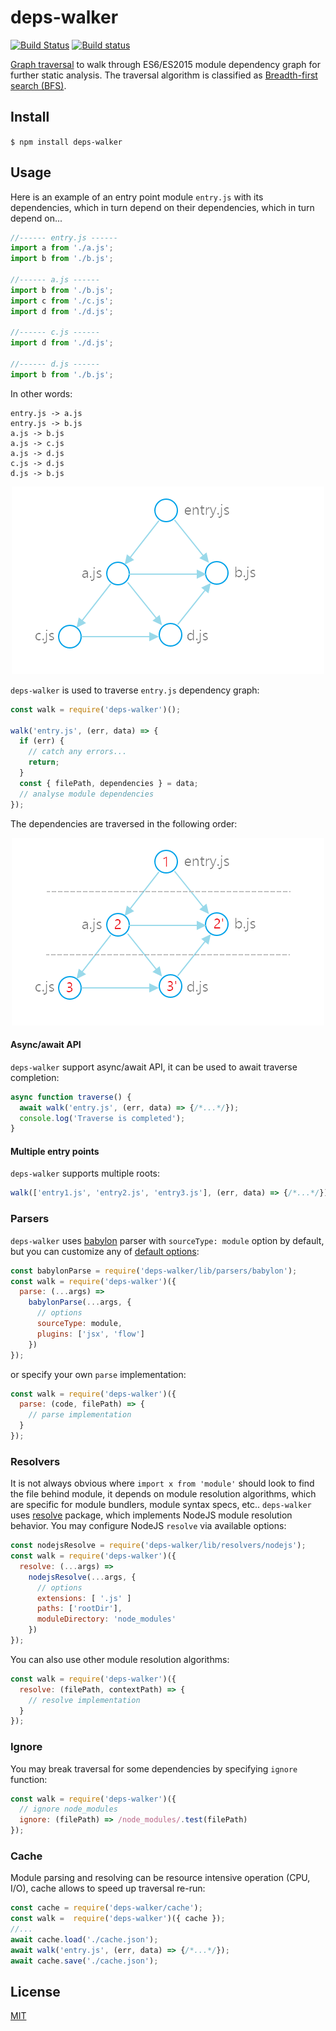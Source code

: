# deps-walker

[![Build Status](https://travis-ci.org/sergei-startsev/deps-walker.svg?branch=master)](https://travis-ci.org/sergei-startsev/deps-walker)
[![Build status](https://ci.appveyor.com/api/projects/status/b622r5eccu8gid1l/branch/master?svg=true)](https://ci.appveyor.com/project/sergei-startsev/deps-walker/branch/master)

[Graph traversal](https://en.wikipedia.org/wiki/Graph_traversal) to walk through ES6/ES2015 module dependency graph for further static analysis. The traversal algorithm is classified as [Breadth-first search (BFS)](https://en.wikipedia.org/wiki/Breadth-first_search).

## Install

`$ npm install deps-walker`

## Usage

Here is an example of an entry point module `entry.js` with its dependencies, which in turn depend on their dependencies, which in turn depend on...

```js
//------ entry.js ------
import a from './a.js';
import b from './b.js';

//------ a.js ------
import b from './b.js';
import c from './c.js';
import d from './d.js';

//------ c.js ------
import d from './d.js';

//------ d.js ------
import b from './b.js';
```

In other words:

```
entry.js -> a.js
entry.js -> b.js
a.js -> b.js
a.js -> c.js
a.js -> d.js
c.js -> d.js
d.js -> b.js
```

<p align='center'>
  <img alt='dependency graph'  width='500' height='300' src='./dependency-graph.png'>
</p>

`deps-walker` is used to traverse `entry.js` dependency graph:

```js
const walk = require('deps-walker')();

walk('entry.js', (err, data) => {
  if (err) {
    // catch any errors...
    return;
  }
  const { filePath, dependencies } = data;
  // analyse module dependencies
});
```

The dependencies are traversed in the following order:

<p align="center">
  <img alt='Breadth-first search traverse' width='500' height='300' src="./bfs.png">
</p>

#### Async/await API

`deps-walker` support async/await API, it can be used to await traverse completion:

```js
async function traverse() {
  await walk('entry.js', (err, data) => {/*...*/});
  console.log('Traverse is completed');
}
```

#### Multiple entry points

`deps-walker` supports multiple roots:

```js
walk(['entry1.js', 'entry2.js', 'entry3.js'], (err, data) => {/*...*/});
```

### Parsers

`deps-walker` uses [babylon](https://www.npmjs.com/package/babylon) parser with `sourceType: module` option by default, but you can customize any of [default options](https://github.com/babel/babel/tree/master/packages/babel-parser#options):

```js
const babylonParse = require('deps-walker/lib/parsers/babylon');
const walk = require('deps-walker')({
  parse: (...args) =>
    babylonParse(...args, {
      // options
      sourceType: module,
      plugins: ['jsx', 'flow']
    })
});
```

or specify your own `parse` implementation:

```js
const walk = require('deps-walker')({
  parse: (code, filePath) => {
    // parse implementation
  }
});
```

### Resolvers
It is not always obvious where `import x from 'module'` should look to find the file behind module, it depends on module resolution algorithms, which are specific for module bundlers, module syntax specs, etc.. `deps-walker` uses [resolve](https://www.npmjs.com/package/resolve) package, which implements NodeJS module resolution behavior. You may configure NodeJS `resolve` via available options:

```js
const nodejsResolve = require('deps-walker/lib/resolvers/nodejs');
const walk = require('deps-walker')({
  resolve: (...args) =>
    nodejsResolve(...args, {
      // options
      extensions: [ '.js' ]
      paths: ['rootDir'],
      moduleDirectory: 'node_modules'
    })
});
```

You can also use other module resolution algorithms:

```js
const walk = require('deps-walker')({
  resolve: (filePath, contextPath) => {
    // resolve implementation
  }
});
```

### Ignore
You may break traversal for some dependencies by specifying `ignore` function:

```js
const walk = require('deps-walker')({
  // ignore node_modules
  ignore: (filePath) => /node_modules/.test(filePath)
});
```

### Cache
Module parsing and resolving can be resource intensive operation (CPU, I/O), cache allows to speed up traversal re-run:

```js
const cache = require('deps-walker/cache');
const walk =  require('deps-walker')({ cache });
//...
await cache.load('./cache.json');
await walk('entry.js', (err, data) => {/*...*/});
await cache.save('./cache.json');
```

## License

[MIT](https://opensource.org/licenses/MIT)

